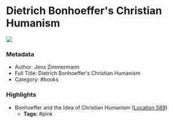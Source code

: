 # Dietrich Bonhoeffer&#39;s Christian Humanism

![](https://m.media-amazon.com/images/I/81JbmzFR1PL._SY160.jpg)

### Metadata

- Author: Jens Zimmermann
- Full Title: Dietrich Bonhoeffer&#39;s Christian Humanism
- Category: #books

### Highlights

- Bonhoeffer and the Idea of Christian Humanism ([Location 589](https://readwise.io/to_kindle?action=open&asin=B07STCS5C6&location=589))
    - **Tags:** #pink
